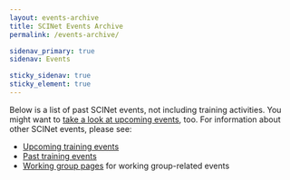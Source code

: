 ```yaml
---
layout: events-archive
title: SCINet Events Archive
permalink: /events-archive/

sidenav_primary: true
sidenav: Events

sticky_sidenav: true
sticky_element: true
---
```


Below is a list of past SCINet events, not including training activities. You might want to [take a look at upcoming events](/events/upcoming_events), too. For information about other SCINet events, please see:
* [Upcoming training events](/training/training_event)
* [Past training events](/training-archive/)
* [Working group pages](/working-groups) for working group-related events

<br>
